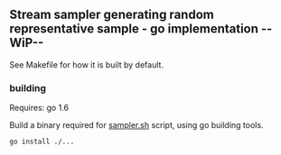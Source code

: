 ## Stream sampler generating random representative sample - go implementation --WiP--

See Makefile for how it is built by default.

### building
Requires: go 1.6

Build a binary required for [sampler.sh](../) script, using go building tools.
```
go install ./...
```

